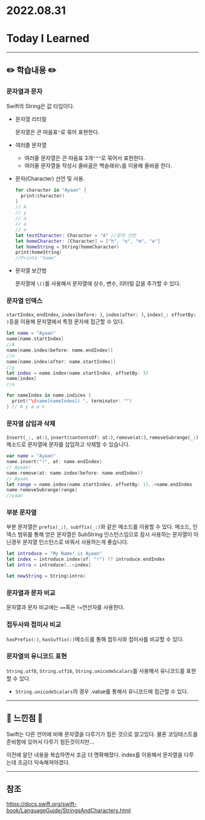 # 2022.08.31

# Today I Learned

---

## ✏️ 학습내용 ✏️

### 문자열과 문자

Swift의 String은 값 타입이다.

- 문자열 리터럴

  문자열은 큰 따옴표`"`로 묶어 표현한다.

- 여러줄 문자열

  - 여러줄 문자열은 큰 따옴표 3개`"""`로 묶어서 표현한다.
  - 여러줄 문자열을 작성시 줄바꿈은 백슬래쉬`\`를 이용해 줄바꿈 한다.

- 문자(Character) 선언 및 사용.

  ```swift
  for character in "Ayaan" {
    print(character)
  }
  // A
  // y
  // a
  // a
  // n
  let testCharacter: Character = "A" //문자 선언
  let homeCharacter: [Character] = ["h", "o", "m", "e"]
  let homeString = String(homeCharacter)
  print(homeString)
  //Prints "home"
  ```

- 문자열 보간법

  문자열에 `\()`를 사용해서 문자열에 상수, 변수, 리터럴 값을 추가할 수 있다.

### 문자열 인덱스

 `startIndex`, `endIndex`, `index(before: )`, `index(after: )`, `index(_: offsetBy: )`등을 이용해 문자열에서 특정 문자에 접근할 수 있다.

```swift
let name = "Ayaan"
name[name.startIndex]
//A
name[name.index(before: name.endIndex)]
//n
name[name.index(after: name.startIndex)]
//y
let index = name.index(name.startIndex, offsetBy: 3)
name[index]
//a

for nameIndex in name.indices {
  print("\(name[nameIndex]) ", terminator: "")
} // A y a a n
```



### 문자열 삽입과 삭제

`Insert(_:, at:)`, `insert(contentsOf: at:)`, `remove(at:)`, `removeSubrange(_:)` 메소드로 문자열에 문자를 삽입하고 삭제할 수 있습니다.

```swift
var name = "Ayaan"
name.insert("!", at: name.endIndex)
// Ayaan!
name.remove(at: name.index(before: name.endIndex))
// Ayaan
let range = name.index(name.startIndex, offsetBy: 1)..<name.endIndex
name.removeSubrange(range)
//yaan
```



### 부분 문자열

부분 문자열은 `prefix(_:)`,` subffix(_:)`와 같은 메소드를 이용할 수 있다. 메소드, 인덱스 범위를 통해 얻은 문자열은 SubString 인스턴스임으로 잠시 사용하는 문자열이 아닌경우 문자열 인스턴스로 바꿔서 사용하는게 좋습니다.

```swift
let introduce = "My Name! is Ayaan"
let index = introduce.index(of: "!") ?? introduce.endIndex
let intro = introduce[..<index]

let newString = String(intro)
```



### 문자열과 문자 비교

문자열과 문자 비교에는 `==`혹은 `!=`연산자를 사용한다.



### 접두사와 접미사 비교

`hasPrefix(:)`, `hasSuffix(:)`메소드를 통해 접두사와 접미사를 비교할 수 있다.



### 문자열의 유니코드 표현

`String.utf8`, `String.utf16`, `String.unicodeScalars`를 사용해서 유니코드를 표현할 수 있다. 

- `String.unicodeScalars`의 경우 .value를 통해서 유니코드에 접근할 수 있다.

---

## 🤔 느낀점 🤔

Swift는 다른 언어에 비해 문자열을 다루기가 힘든 것으로 알고있다. 물론 코딩테스트를 준비함에 있어서 다루기 힘든것이지만...

이전에 알던 내용을 복습하면서 조금 더 명확해졌다. index를 이용해서 문자열을 다루는데 조금더 익숙해져야겠다.

---

## 참조

https://docs.swift.org/swift-book/LanguageGuide/StringsAndCharacters.html
